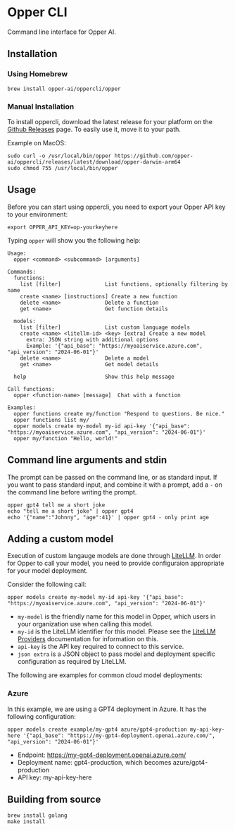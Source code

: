 # Opper CLI

Command line interface for Opper AI.

## Installation

### Using Homebrew

```shell
brew install opper-ai/oppercli/opper
```

### Manual Installation

To install oppercli, download the latest release for your platform on the [Github Releases](https://github.com/opper-ai/oppercli/releases) page. To easily use it, move it to your path.

Example on MacOS:

```shell
sudo curl -o /usr/local/bin/opper https://github.com/opper-ai/oppercli/releases/latest/download/opper-darwin-arm64
sudo chmod 755 /usr/local/bin/opper
```

## Usage

Before you can start using oppercli, you need to export your Opper API key to your environment:

```shell
export OPPER_API_KEY=op-yourkeyhere
```

Typing `opper` will show you the following help:

```
Usage:
  opper <command> <subcommand> [arguments]

Commands:
  functions:
    list [filter]              List functions, optionally filtering by name
    create <name> [instructions] Create a new function
    delete <name>              Delete a function
    get <name>                 Get function details

  models:
    list [filter]              List custom language models
    create <name> <litellm-id> <key> [extra] Create a new model
      extra: JSON string with additional options
      Example: '{"api_base": "https://myoaiservice.azure.com", "api_version": "2024-06-01"}'
    delete <name>              Delete a model
    get <name>                 Get model details

  help                         Show this help message

Call functions:
  opper <function-name> [message]  Chat with a function

Examples:
  opper functions create my/function "Respond to questions. Be nice."
  opper functions list my/
  opper models create my-model my-id api-key '{"api_base": "https://myoaiservice.azure.com", "api_version": "2024-06-01"}'
  opper my/function "Hello, world!"
```

## Command line arguments and stdin

The prompt can be passed on the command line, or as standard input. If you want to pass standard input, and combine it with a prompt, add a `-` on the command line before writing the prompt.

```shell
opper gpt4 tell me a short joke
echo "tell me a short joke" | opper gpt4
echo '{"name":"Johnny", "age":41}' | opper gpt4 - only print age
```

## Adding a custom model

Execution of custom langauge models are done through [LiteLLM](https://docs.litellm.ai/docs/providers). In order for Opper to call your model, you need to provide configuraion appropriate for your model deployment.

Consider the following call:

```shell
opper models create my-model my-id api-key '{"api_base": "https://myoaiservice.azure.com", "api_version": "2024-06-01"}'
```

- `my-model` is the friendly name for this model in Opper, which users in your organization use when calling this model.
- `my-id` is the LiteLLM identifier for this model. Please see the [LiteLLM Providers](https://docs.litellm.ai/docs/providers) documentation for information on this.
- `api-key` is the API key required to connect to this service.
- `json extra` is a JSON object to pass model and deployment specific configuration as required by LiteLLM.

The following are examples for common cloud model deployments:

### Azure

In this example, we are using a GPT4 deployment in Azure. It has the following configuration:

```shell
opper models create example/my-gpt4 azure/gpt4-production my-api-key-here '{"api_base": "https://my-gpt4-deployment.openai.azure.com/", "api_version": "2024-06-01"}'
```

- Endpoint: https://my-gpt4-deployment.openai.azure.com/
- Deployment name: gpt4-production, which becomes azure/gpt4-production
- API key: my-api-key-here

## Building from source

```shell
brew install golang
make install
```
